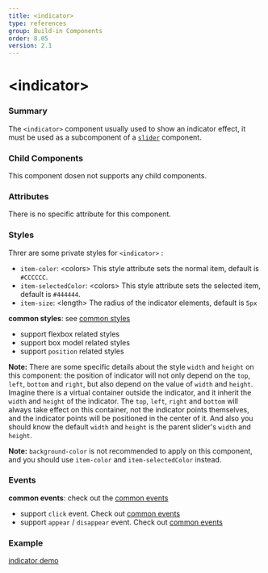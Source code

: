 ```yaml
---
title: <indicator>
type: references
group: Build-in Components
order: 8.05
version: 2.1
---
```


# &lt;indicator&gt;

### Summary

The `<indicator>` component usually used to show an indicator effect, it must be used as a subcomponent of a [`slider`](./slider.html) component.

### Child Components

This component dosen not supports any child components.

### Attributes

There is no specific attribute for this component.

### Styles

Threr are some private styles for `<indicator>` :
- `item-color`: &lt;colors&gt; This style attribute sets the normal item, default is `#CCCCCC`.
- `item-selectedColor`: &lt;colors&gt; This style attribute sets the selected item, default is `#444444`.
- `item-size`: &lt;length&gt; The radius of the indicator elements, default is `5px`

**common styles**: see [common styles](/wiki/common-styles.html)

- support flexbox related styles
- support box model related styles
- support ``position`` related styles

**Note:** There are some specific details about the style `width` and `height` on this component: the position of indicator will not only depend on the `top`, `left`, `bottom` and `right`, but also depend on the value of `width` and `height`. Imagine there is a virtual container outside the indicator, and it inherit the `width` and `height` of the indicator. The `top`, `left`, `right` and `bottom` will always take effect on this container, not the indicator points themselves, and the indicator points will be positioned in the center of it. And also you should know the default `width` and `height` is the parent slider's `width` and `height`.

**Note:** `background-color` is not recommended to apply on this component, and you should use `item-color` and `item-selectedColor` instead.

### Events

**common events**: check out the [common events](/wiki/common-events.html)

- support `click` event. Check out [common events](/wiki/common-events.html)
- support `appear` / `disappear` event. Check out [common events](/wiki/common-events.html)

### Example

[indicator demo](http://dotwe.org/vue/e1b4fd8a37ed4cafd8f5e161698754aa)
